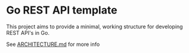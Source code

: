 # Go REST API template

This project aims to provide a minimal, working structure for developing REST API's in Go.

See [ARCHITECTURE.md](./ARCHITECTURE.md) for more info
